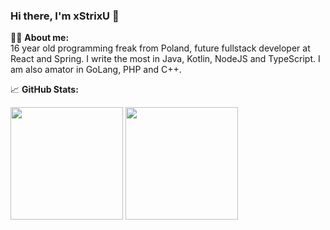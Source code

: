 ### Hi there, I'm xStrixU 👋

🧒🏼 **About me:**<br/>
16 year old programming freak from Poland, future fullstack developer at React and Spring. I write the most in Java, Kotlin, NodeJS and TypeScript. I am also amator in GoLang, PHP and C++.

📈 **GitHub Stats:**

<p>
  <img height="180em" src="https://github-readme-stats.vercel.app/api?username=xStrixU&show_icons=true&hide_border=true&&count_private=true&include_all_commits=true" />
  <img height="180em" src="https://github-readme-stats.vercel.app/api/top-langs/?username=xStrixU&exclude_repo=KNN-Image-Classification&show_icons=true&hide_border=true&layout=compact&langs_count=8"/>
</p>




